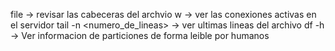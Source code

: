 file -> revisar las cabeceras del archvio
w -> ver las conexiones activas en el servidor
tail -n <numero_de_lineas> -> ver ultimas lineas del archivo
df -h -> Ver informacion de particiones de forma leible por humanos
